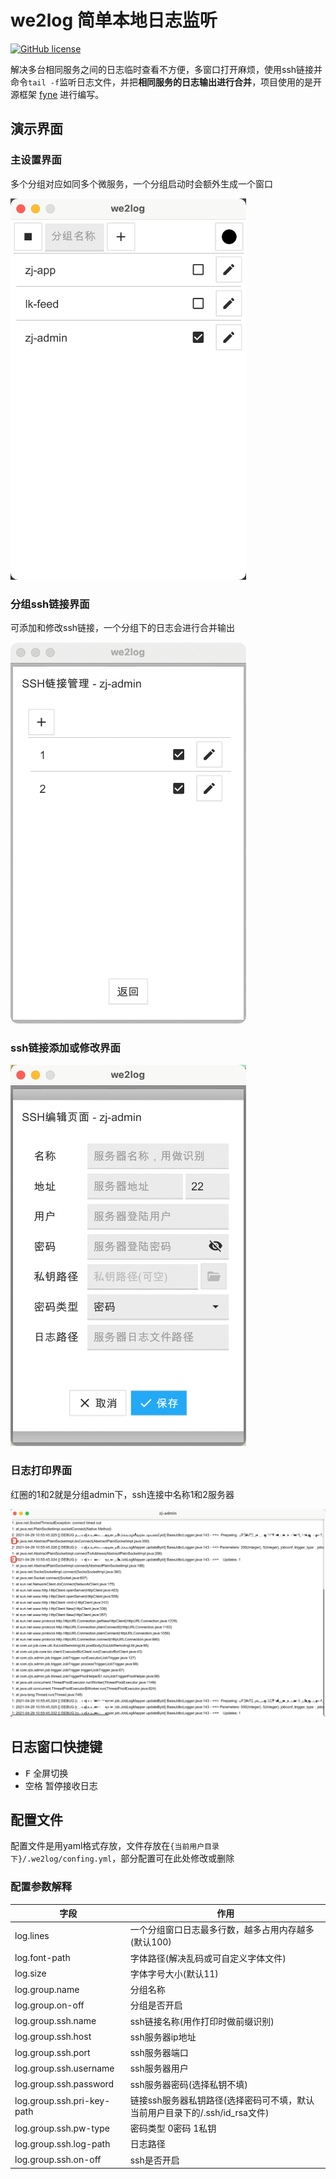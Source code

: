 # we2log 简单本地日志监听

[![GitHub license](https://img.shields.io/github/license/ErosHel/we2log?style=flat-square)](https://github.com/ErosHel/we2log/blob/master/LICENSE)

解决多台相同服务之间的日志临时查看不方便，多窗口打开麻烦，使用ssh链接并命令`tail -f`监听日志文件，并把**相同服务的日志输出进行合并**，项目使用的是开源框架 [fyne](https://github.com/fyne-io/fyne) 进行编写。

## 演示界面

### 主设置界面

多个分组对应如同多个微服务，一个分组启动时会额外生成一个窗口

![image](./doc/img/we2log_main.png)

### 分组ssh链接界面

可添加和修改ssh链接，一个分组下的日志会进行合并输出

![image](./doc/img/we2log_ssh.png)

### ssh链接添加或修改界面

![image](./doc/img/we2log_ssh_add.png)

### 日志打印界面

红圈的1和2就是分组admin下，ssh连接中名称1和2服务器

![image](./doc/img/we2log_log.png)

## 日志窗口快捷键

- <kbd>F</kbd> 全屏切换
- <kbd>空格</kbd> 暂停接收日志

## 配置文件

配置文件是用yaml格式存放，文件存放在`{当前用户目录下}/.we2log/confing.yml`，部分配置可在此处修改或删除

### 配置参数解释

|  字段   | 作用  |
|  ---  | ---  |
| log.lines  | 一个分组窗口日志最多行数，越多占用内存越多(默认100) |
| log.font-path  | 字体路径(解决乱码或可自定义字体文件) |
| log.size  | 字体字号大小(默认11) |
| log.group.name  | 分组名称 |
| log.group.on-off  | 分组是否开启 |
| log.group.ssh.name  | ssh链接名称(用作打印时做前缀识别) |
| log.group.ssh.host  | ssh服务器ip地址 |
| log.group.ssh.port  | ssh服务器端口 |
| log.group.ssh.username  | ssh服务器用户 |
| log.group.ssh.password  | ssh服务器密码(选择私钥不填) |
| log.group.ssh.pri-key-path  | 链接ssh服务器私钥路径(选择密码可不填，默认当前用户目录下的/.ssh/id_rsa文件) |
| log.group.ssh.pw-type  | 密码类型 0密码 1私钥 |
| log.group.ssh.log-path  | 日志路径 |
| log.group.ssh.on-off  | ssh是否开启 |